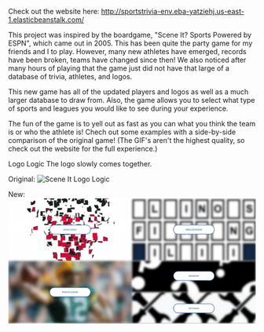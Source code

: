 Check out the website here: http://sportstrivia-env.eba-yatziehj.us-east-1.elasticbeanstalk.com/

This project was inspired by the boardgame, "Scene It? Sports Powered by ESPN", which came out in 2005. This has been quite the party game for my friends and I to play. However, many new athletes have emerged, records have been broken, teams have changed since then! We also noticed after many hours of playing that the game just did not have that large of a database of trivia, athletes, and logos.

This new game has all of the updated players and logos as well as a much larger database to draw from. Also, the game allows you to select what type of sports and leagues you would like to see during your experience. 

The fun of the game is to yell out as fast as you can what you think the team is or who the athlete is! Chech out some examples with a side-by-side comparison of the original game! 
(The GIF's aren't the highest quality, so check out the website for the full experience.)


Logo Logic 
The logo slowly comes together. 

Original: 
![Scene It Logo Logic](demo/logologic.gif)


New:
![Sports Trivia Logo Logic](demo/st_logologic.gif)


